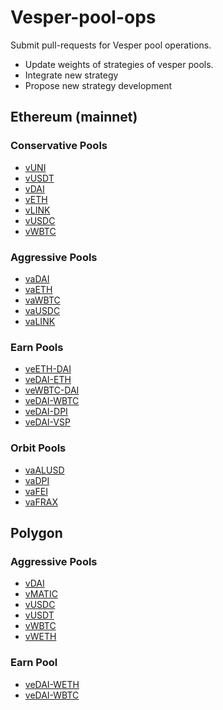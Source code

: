 # Vesper-pool-ops
Submit pull-requests for Vesper pool operations.
- Update weights of strategies of vesper pools.
- Integrate new strategy
- Propose new strategy development

## Ethereum (mainnet)

### Conservative Pools
- [vUNI](./mainnet/vUNI.md)
- [vUSDT](./mainnet/vUSDT.md)
- [vDAI](./mainnet/vDAI.md)
- [vETH](./mainnet/vETH.md)
- [vLINK](./mainnet/vLINK.md)
- [vUSDC](./mainnet/vUSDC.md)
- [vWBTC](./mainnet/vWBTC.md)

### Aggressive Pools
- [vaDAI](./mainnet/vaDAI.md)
- [vaETH](./mainnet/vaETH.md)
- [vaWBTC](./mainnet/vaWBTC.md)
- [vaUSDC](./mainnet/vaUSDC.md)
- [vaLINK](./mainnet/vaLINK.md)

### Earn Pools
- [veETH-DAI](./mainnet/veETH-DAI.md)
- [veDAI-ETH](./mainnet/veDAI-ETH.md)
- [veWBTC-DAI](./mainnet/veWBTC-DAI.md)
- [veDAI-WBTC](./mainnet/veDAI-WBTC.md)
- [veDAI-DPI](./mainnet/veDAI-DPI.md)
- [veDAI-VSP](./mainnet/veDAI-VSP.md)

### Orbit Pools
- [vaALUSD](./mainnet/vaALUSD.md)
- [vaDPI](./mainnet/vaDPI.md)
- [vaFEI](./mainnet/vaFEI.md)
- [vaFRAX](./mainnet/vaFRAX.md)

## Polygon

### Aggressive Pools
- [vDAI](./polygon/vDAI.md)
- [vMATIC](./polygon/vMATIC.md)
- [vUSDC](./polygon/vUSDC.md)
- [vUSDT](./polygon/vUSDT.md)
- [vWBTC](./polygon/vWBTC.md)
- [vWETH](./polygon/vWETH.md)

### Earn Pool
- [veDAI-WETH](./polygon/veDAI-WETH.md)
- [veDAI-WBTC](./polygon/veDAI-WBTC.md)
